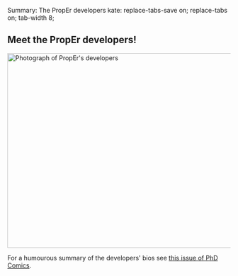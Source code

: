 Summary: The PropEr developers
kate: replace-tabs-save on; replace-tabs on; tab-width 8;

Meet the PropEr developers!
---------------------------

<img id="photo"
alt="Photograph of PropEr's developers" title="PropEr's developers"
src="/images/devs.jpg" usemap="#devmap" width="600" height="440" />

<map id="devmap" name="devmap">
<area shape="rect" coords="71,80,226,439"
href="Eirini_Arvaniti.html" alt="Eirini Arvaniti" title= "Eirini Arvaniti"
onMouseOver="document.getElementById('photo').src='/images/devs-eirini.jpg';"
onMouseOut="document.getElementById('photo').src='/images/devs.jpg';" />
<area shape="rect" coords="227,24,376,439"
href="Kostis_Sagonas.html" alt="Kostis Sagonas" title="Kostis Sagonas"
onMouseOver="document.getElementById('photo').src='/images/devs-kostis.jpg';"
onMouseOut="document.getElementById('photo').src='/images/devs.jpg';" />
<area shape="rect" coords="377,55,528,439"
href="Manolis_Papadakis.html" alt="Manolis Papadakis" title="Manolis Papadakis"
onMouseOver="document.getElementById('photo').src='/images/devs-manolis.jpg';"
onMouseOut="document.getElementById('photo').src='/images/devs.jpg';" />
</map>

<p class="caption">For a humourous summary of the developers' bios see
<a href="http://www.phdcomics.com/comics/archive.php?comicid=748">this issue of
PhD Comics</a>.</p>
